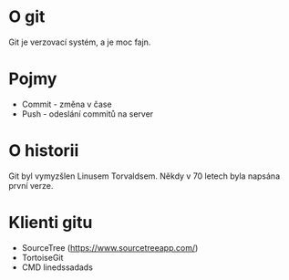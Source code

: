 # O git

Git je verzovací systém, a je moc fajn.


# Pojmy
* Commit - změna v čase
* Push - odeslání commitů na server

# O historii

Git byl vymyzšlen Linusem Torvaldsem. Někdy v 70 letech byla napsána první verze.

# Klienti gitu
* SourceTree (https://www.sourcetreeapp.com/)
* TortoiseGit
* CMD linedssadads